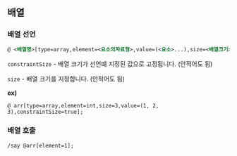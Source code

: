 ## 배열

### 배열 선언
```xml
@ <배열명>[type=array,element=<요소의자료형>,value=(<요소>...),size=<배열크기>,constraintSize=true];
```
`constraintSize` - 배열 크기가 선언떄 지정된 값으로 고정됩니다. (안적어도 됨)

`size` - 배열 크기를 지정합니다. (안적어도 됨)

**ex)**
```k
@ arr[type=array,element=int,size=3,value=(1, 2, 3),constraintSize=true];
```

### 배열 호출
```k
/say @arr[element=1];
```

